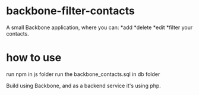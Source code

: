 # backbone-filter-contacts

A small Backbone application, where you can:
    *add
    *delete
    *edit
    *filter 
your contacts.

# how to use
run npm in js folder
run the backbone_contacts.sql in db folder

Build using Backbone, and as a backend service it's using php.
